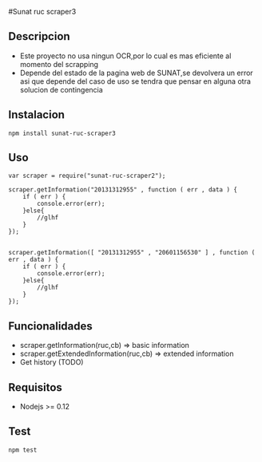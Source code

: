 #Sunat ruc scraper3
## Descripcion
* Este proyecto no usa ningun OCR,por lo cual es mas eficiente al momento del scrapping
* Depende del estado de la pagina web de SUNAT,se devolvera un error asi que depende del caso de uso se tendra que pensar en alguna otra solucion de contingencia

## Instalacion
```
npm install sunat-ruc-scraper3
```
## Uso
```
var scraper = require("sunat-ruc-scraper2");

scraper.getInformation("20131312955" , function ( err , data ) {
	if ( err ) {
		console.error(err);
	}else{
		//glhf
	}
});


scraper.getInformation([ "20131312955" , "20601156530" ] , function ( err , data ) {
	if ( err ) {
		console.error(err);
	}else{
		//glhf
	}
});
```

## Funcionalidades

* scraper.getInformation(ruc,cb) => basic information
* scraper.getExtendedInformation(ruc,cb) => extended information
* Get history (TODO)

## Requisitos

* Nodejs >= 0.12

## Test

```
npm test
```



